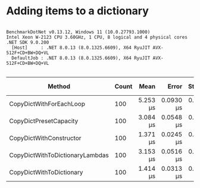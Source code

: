 # Adding items to a dictionary


```

BenchmarkDotNet v0.13.12, Windows 11 (10.0.27793.1000)
Intel Xeon W-2123 CPU 3.60GHz, 1 CPU, 8 logical and 4 physical cores
.NET SDK 9.0.200
  [Host]     : .NET 8.0.13 (8.0.1325.6609), X64 RyuJIT AVX-512F+CD+BW+DQ+VL
  DefaultJob : .NET 8.0.13 (8.0.1325.6609), X64 RyuJIT AVX-512F+CD+BW+DQ+VL


```
| Method                          | Count | Mean     | Error     | StdDev    | Median   | Ratio | RatioSD | Gen0   | Allocated | Alloc Ratio |
|-------------------------------- |------ |---------:|----------:|----------:|---------:|------:|--------:|-------:|----------:|------------:|
| CopyDictWithForEachLoop         | 100   | 5.253 μs | 0.0930 μs | 0.1143 μs | 5.218 μs |  3.86 |    0.08 | 2.3727 |  10.01 KB |        3.28 |
| CopyDictPresetCapacity          | 100   | 3.084 μs | 0.0548 μs | 0.0485 μs | 3.077 μs |  2.25 |    0.04 | 0.7362 |   3.11 KB |        1.02 |
| CopyDictWithConstructor         | 100   | 1.371 μs | 0.0245 μs | 0.0217 μs | 1.373 μs |  1.00 |    0.00 | 0.7248 |   3.05 KB |        1.00 |
| CopyDictWithToDictionaryLambdas | 100   | 3.153 μs | 0.0516 μs | 0.0706 μs | 3.125 μs |  2.31 |    0.08 | 0.7362 |   3.11 KB |        1.02 |
| CopyDictWithToDictionary        | 100   | 1.414 μs | 0.0313 μs | 0.0872 μs | 1.388 μs |  1.03 |    0.07 | 0.7248 |   3.05 KB |        1.00 |
